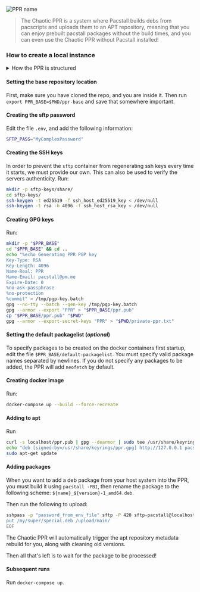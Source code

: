 ![PPR name](https://user-images.githubusercontent.com/58742515/199145376-027e5e44-37a7-4e75-bcaf-84981124dbfd.png)

> The Chaotic PPR is a system where Pacstall builds debs from pacscripts and uploads them to an APT repository, meaning that you can enjoy prebuilt pacstall packages without the build times, and you can even use the Chaotic PPR without Pacstall installed!

### How to create a local instance

<details>
<summary>How the PPR is structured</summary>

##### Containers
The PPR uses three docker containers to function:

* The `apt-repo` container, which is in charge of holding the repo contents, and generating the repo metadata.

* The `web` container which is an nginx server for viewing the repository. It is available on port `80`.

* The `sftp` container which is in charge of modifying the repository, primarily uploading packages to the server. It is available on port `420`.

##### Scripts
* `add-package.sh` is in charge of building the default packagelist into the repository on first run.

* `generate-release.sh` is in charge of generating the `Release` file structure, including checksums of packages.

* `rm-old.sh` is in charge of finding and removing old packages from the repository.

* `setup.sh` is in charge of setting up the initial repository and is an entrypoint that the `apt-repo` container will run on startup. If the repository has not been initialized, it will create one, and if it has, it will run `wait.sh`.

* `wait.sh` will detect modification, moves, creations, and deletions of files in `$PPR_BASE/pool/main/`, and will update the repository metadata and trigger `rm-old.sh`.

</details>

#### Setting the base repository location
First, make sure you have cloned the repo, and you are inside it. Then run `export PPR_BASE=$PWD/ppr-base` and save that somewhere important.

#### Creating the sftp password
Edit the file `.env`, and add the following information:
```bash
SFTP_PASS="MyComplexPassword"
```
#### Creating the SSH keys
In order to prevent the `sftp` container from regenerating ssh keys every time it starts, we must provide our own. This can also be used to verify the servers authenticity. Run:
```bash
mkdir -p sftp-keys/share/
cd sftp-keys/
ssh-keygen -t ed25519 -f ssh_host_ed25519_key < /dev/null
ssh-keygen -t rsa -b 4096 -f ssh_host_rsa_key < /dev/null
```

#### Creating GPG keys
Run:
```bash
mkdir -p "$PPR_BASE"
cd "$PPR_BASE" && cd ..
echo "%echo Generating PPR PGP key
Key-Type: RSA
Key-Length: 4096
Name-Real: PPR
Name-Email: pacstall@pm.me
Expire-Date: 0
%no-ask-passphrase
%no-protection
%commit" > /tmp/pgp-key.batch
gpg --no-tty --batch --gen-key /tmp/pgp-key.batch
gpg --armor --export "PPR" > "$PPR_BASE/ppr.pub"
cp "$PPR_BASE/ppr.pub" "$PWD"
gpg --armor --export-secret-keys "PPR" > "$PWD/private-ppr.txt"
```
#### Setting the default packagelist (*optional*)
To specify packages to be created on the docker containers first startup, edit the file `$PPR_BASE/default-packagelist`. You must specify valid package names separated by newlines. If you do not specify any packages to be added, the PPR will add `neofetch` by default.

#### Creating docker image
Run:
```bash
docker-compose up --build --force-recreate
```

#### Adding to apt
Run
```bash
curl -s localhost/ppr.pub | gpg --dearmor | sudo tee /usr/share/keyrings/ppr.gpg 1> /dev/null
echo "deb [signed-by=/usr/share/keyrings/ppr.gpg] http://127.0.0.1 pacstall main" | sudo tee /etc/apt/sources.list.d/chaotic-ppr.list
sudo apt-get update
```

#### Adding packages
When you want to add a deb package from your host system into the PPR, you must build it using `pacstall -PBI`, then rename the package to the following scheme: `${name}_${version}-1_amd64.deb`.

Then run the following to upload:
```bash
sshpass -p "password_from_env_file" sftp -P 420 sftp-pacstall@localhost <<EOF
put /my/super/special.deb /upload/main/
EOF
```

The Chaotic PPR will automatically trigger the apt repository metadata rebuild for you, along with cleaning old versions.

Then all that's left is to wait for the package to be processed!

#### Subsequent runs
Run `docker-compose up`.
